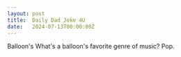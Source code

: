 ```yaml
---
layout: post
title:  Daily Dad Joke 4U
date:   2024-07-13T00:00:00Z
---
```

Balloon's What's a balloon's favorite genre of music? Pop.
